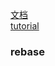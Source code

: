 [文档](https://zh-hans.reactjs.org/tutorial/tutorial.html)</br>
[tutorial](https://www.taniarascia.com/getting-started-with-react/)
### rebase  